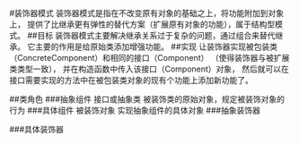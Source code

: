 #装饰器模式
装饰器模式是指在不改变原有对象的基础之上，将功能附加到对象上，
提供了比继承更有弹性的替代方案（扩展原有对象的功能），属于结构型模式。
##目标
装饰器模式主要解决继承关系过于复杂的问题，通过组合来替代继承。
它主要的作用是给原始类添加增强功能。
##实现
让装饰器实现被包装类（ConcreteComponent）和相同的接口（Component） （使得装饰器与被扩展类类型一致），
并在构造函数中传入该接口（Component）对象，
然后就可以在接口需要实现的方法中在被包装类对象的现有个功能上添加新功能了。

##类角色
###抽象组件 接口或抽象类
被装饰类的原始对象，规定被装饰对象的行为
###具体组件 被装饰对象
实现抽象组件的具体对象
###抽象装饰器

###具体装饰器
